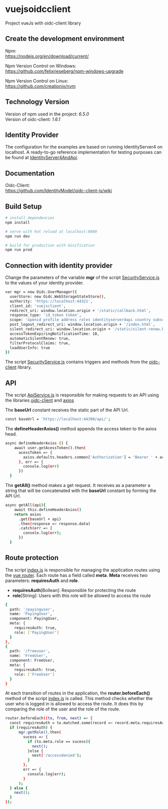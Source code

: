 # vuejsoidcclient

Project vueJs with oidc-client library

## Create the development environment

Npm:  
https://nodejs.org/en/download/current/

Npm Version Control on Windows:  
https://github.com/felixrieseberg/npm-windows-upgrade

Npm Version Control on Linux:  
https://github.com/creationix/nvm

## Technology Version

Version of npm used in the project: *6.5.0*  
Version of oidc-client: *1.6.1*

## Identity Provider

The configuration for the examples are based on running IdentityServer4 on localhost. A ready-to-go reference implementation for testing purposes can be found at [IdentityServer4AndApi][1].

## Documentation

Oidc-Client:  
https://github.com/IdentityModel/oidc-client-js/wiki


## Build Setup

``` bash
# install dependencies
npm install

# serve with hot reload at localhost:8080
npm run dev

# build for production with minification
npm run prod
```

## Connection with identity provider

Change the parameters of the variable **mgr** of the script [SecurityService.js][2] to the values of your identity provider.
``` bash
var mgr = new Oidc.UserManager({
  userStore: new Oidc.WebStorageStateStore(),  
  authority: 'https://localhost:44321',
  client_id: 'vuejsclient',
  redirect_uri: window.location.origin + '/static/callback.html',
  response_type: 'id_token token',
  scope: 'openid profile address roles identityserver4api country subscriptionlevel offline_access',
  post_logout_redirect_uri: window.location.origin + '/index.html',
  silent_redirect_uri: window.location.origin + '/static/silent-renew.html',
  accessTokenExpiringNotificationTime: 10,
  automaticSilentRenew: true,
  filterProtocolClaims: true,
  loadUserInfo: true
})
```

The script [SecurityService.js][2] contains triggers and methods from the [oidc-client][3] library.

## API

The script [ApiService.js][4] is responsible for making requests to an API using the libraries [oidc-client][3] and [axios][5]

The **baseUrl** constant receives the static part of the API Url.
``` bash
const baseUrl = 'https://localhost:44390/api/';
```

The **defineHeaderAxios()** method appends the access teken to the axios head.
``` bash
async defineHeaderAxios () {
    await user.getAcessToken().then(
      acessToken => {
        axios.defaults.headers.common['Authorization'] = 'Bearer ' + acessToken
      }, err => {
        console.log(err)
      })  
  }
```

The **getAll()** method makes a get request. It receives as a parameter a string that will be concatenated with the **baseUrl** constant by forming the API Url.
``` bash
async getAll(api){
    await this.defineHeaderAxios() 
    return axios
      .get(baseUrl + api)
      .then(response => response.data)
      .catch(err => {
        console.log(err);
      })
  }
```

## Route protection

The script [index.js][7] is responsible for managing the application routes using the [vue router][6]. Each route has a field called **meta**. **Meta** receives two parameters: **requiresAuth** and **role**.

- **requiresAuth**[Bollean]: Responsible for protecting the route  
- **role**[String]: Users with this role will be allowed to access the route

``` bash
{
  path: '/payinguser',
  name: 'PayingUser',
  component: PayingUser,
  meta: {
	requiresAuth: true,
	role: ['PayingUser']
  }
},
{
  path: '/freeuser',
  name: 'FreeUser',
  component: FreeUser,
  meta: {
	requiresAuth: true,
	role: ['FreeUser']
  }
}
```

At each transition of routes in the application, the **router.beforeEach()** method of the script [index.js][8] is called. This method checks whether the user who is logged in is allowed to access the route. It does this by comparing the role of the user and the role of the route.
``` bash
router.beforeEach((to, from, next) => {
  const requiresAuth = to.matched.some(record => record.meta.requiresAuth);
  if (requiresAuth) {
      mgr.getRole().then(
        sucess => {
          if (to.meta.role == sucess){
            next();
          }else {
            next('/accessdenied');
          }
        },
        err => {
          console.log(err);
        }
      );    
  } else {
    next();
  }
});
```

[1]: https://github.com/joaojosefilho/IdentityServer4AndApi
[2]: https://github.com/joaojosefilho/vuejsOidcClient/blob/master/src/services/SecurityService.js
[3]: https://github.com/IdentityModel/oidc-client-js/wiki
[4]: https://github.com/joaojosefilho/vuejsOidcClient/blob/master/src/services/ApiService.js
[5]: https://github.com/axios/axios
[6]: https://router.vuejs.org
[7]: https://github.com/joaojosefilho/vuejsOidcClient/blob/master/src/router/index.js
[8]: https://github.com/joaojosefilho/vuejsOidcClient/blob/master/src/index.js
